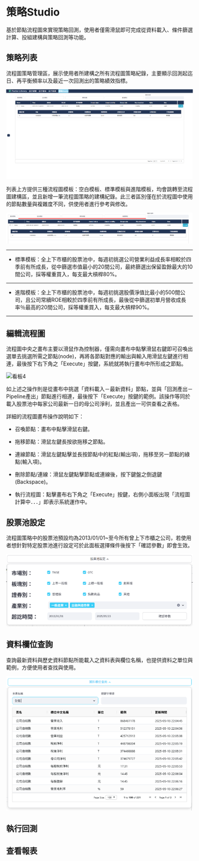 # 策略Studio

基於節點流程圖來實現策略回測，使用者僅需滑鼠即可完成從資料載入、條件篩選計算、投組建構與策略回測等功能。

## 策略列表

流程圖策略管理區，展示使用者所建構之所有流程圖策略紀錄，主要顯示回測起迄日、再平衡頻率以及最近一次回測出的策略績效指標。

![看板1](../../_static/studio0.png "studio0")

列表上方提供三種流程圖模板：空白模板、標準模板與進階模板，均會跳轉至流程圖建構區，並且新增一筆流程圖策略的建構紀錄。此三者區別僅在於流程圖中使用的節點數量與複雜度不同，供使用者進行參考與修改。

![看板1](../../_static/studio1.png "studio0")

-------------

- 標準模板：全上下市櫃的股票池中，每週初挑選公司營業利益成長率相較於四季前有所成長，從中篩選市值最小的20間公司，最終篩選出保留盈餘最大的10間公司，採等權重買入，每支最大槓桿80%。

-------------

- 進階模板：全上下市櫃的股票池中，每週初挑選股價淨值比最小的500間公司，且公司常續ROE相較於四季前有所成長，最後從中篩選初單月營收成長率％最高的20間公司，採等權重買入，每支最大槓桿90%。

-------------

## 編輯流程圖

流程圖中央之畫布主要以滑鼠作為控制器，僅需向畫布中點擊滑鼠右鍵即可召喚出選單去挑選所需之節點(node)，再將各節點對應的輸出與輸入用滑鼠左鍵進行相連，最後按下右下角之「Execute」按鍵，系統就將執行畫布中所形成之節點。

![看板4](../../_static/studio_demo0.gif "studio3")

如上述之操作則是從畫布中挑選「資料載入－最新資料」節點，並與「回測產出－Pipeline產出」節點進行相連，最後按下「Execute」按鍵的範例。該操作等同於載入股票池中每家公司最新一日的母公司淨利，並且產出一可供查看之表格。

詳細的流程圖畫布操作說明如下：

- 召喚節點：畫布中點擊滑鼠右鍵。

- 拖移節點：滑鼠左鍵長按欲拖移之節點。

- 連線節點：滑鼠左鍵點擊並長按節點中的紅點(輸出項)，拖移至另一節點的綠點(輸入項)。

- 刪除節點/連線：滑鼠左鍵點擊節點或連線後，按下鍵盤之倒退鍵(Backspace)。

- 執行流程圖：點擊畫布右下角之「Execute」按鍵，右側小面板出現「流程圖計算中．．．」即表示系統運作中。

## 股票池設定

流程圖策略中的股票池預設均為2013/01/01~至今所有曾上下市櫃之公司，若使用者想針對特定股票池進行設定可於此面板選擇條件後按下「確認參數」即會生效。

![看板4](../../_static/studio2.png "studio2")

## 資料欄位查詢

查詢最新資料與歷史資料節點所能載入之資料表與欄位名稱，也提供資料之單位與範例，方便使用者查找與使用。

![看板4](../../_static/studio4.png "studio4")

## 執行回測

## 查看報表